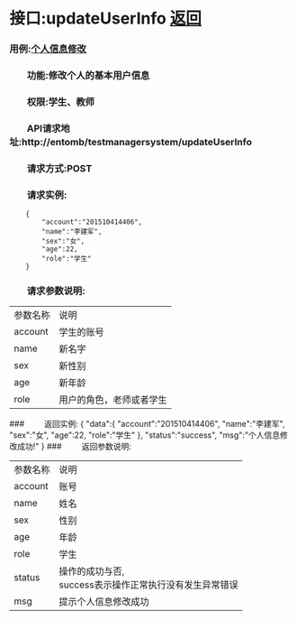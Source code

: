 # 接口:updateUserInfo <a href="https://github.com/FateBerserker/is_analysis/tree/master/test6">返回</a>
### 用例:<a href="../用例/个人信息修改.md">个人信息修改</a>

### &nbsp;&nbsp;&nbsp;&nbsp;&nbsp;&nbsp;&nbsp;&nbsp;功能:修改个人的基本用户信息
### &nbsp;&nbsp;&nbsp;&nbsp;&nbsp;&nbsp;&nbsp;&nbsp;权限:学生、教师
### &nbsp;&nbsp;&nbsp;&nbsp;&nbsp;&nbsp;&nbsp;&nbsp;API请求地址:http://entomb/testmanagersystem/updateUserInfo
### &nbsp;&nbsp;&nbsp;&nbsp;&nbsp;&nbsp;&nbsp;&nbsp;请求方式:POST
### &nbsp;&nbsp;&nbsp;&nbsp;&nbsp;&nbsp;&nbsp;&nbsp;请求实例:
	    {
			"account":"201510414406",
			"name":"李建军",
			"sex":"女",
			"age":22,
			"role":"学生"
	    }	
### &nbsp;&nbsp;&nbsp;&nbsp;&nbsp;&nbsp;&nbsp;&nbsp;请求参数说明:
<table cellspacing="0" style="width:600px;">
<tr>
	<td>参数名称</td>
	<td>说明</td>
</tr>
<tr>
	<td>account</td>
	<td>学生的账号</td>
</tr>
<tr>
	<td>name</td>
	<td>新名字</td>
</tr>
<tr>
	<td>sex</td>
	<td>新性别</td>
</tr>
<tr>
	<td>age</td>
	<td>新年龄</td>
</tr>
<tr>
	<td>role</td>
	<td>用户的角色，老师或者学生</td>
</tr>
</table>
### &nbsp;&nbsp;&nbsp;&nbsp;&nbsp;&nbsp;&nbsp;&nbsp;返回实例:
    {
		"data":{
			"account":"201510414406",
			"name":"李建军",
			"sex":"女",
			"age":22,
			"role":"学生"
				},
		"status":"success",
		"msg":"个人信息修改成功!"
	}
### &nbsp;&nbsp;&nbsp;&nbsp;&nbsp;&nbsp;&nbsp;&nbsp;返回参数说明:
<table cellspacing="0" style="width:600px;">
<tr>
	<td>参数名称</td>
	<td>说明</td>
</tr>
<tr>
	<td>account</td>
	<td>账号</td>
</tr>
<tr>
	<td>name</td>
	<td>姓名</td>
</tr>
<tr>
	<td>sex</td>
	<td>性别</td>
</tr>
<tr>
	<td>age</td>
	<td>年龄</td>
</tr>
<tr>
	<td>role</td>
	<td>学生</td>
</tr>
<tr>
	<td>status</td>
	<td>操作的成功与否,<br>
	success表示操作正常执行没有发生异常错误</td>
</tr>
<tr>
	<td>msg</td>
	<td>提示个人信息修改成功</td>
</tr>
</table>